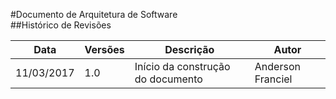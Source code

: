 #Documento de Arquitetura de Software
<br>
##Histórico de Revisões

| Data |Versões|Descrição|Autor|
|----------|---|---------------------------------|-----------------|
|11/03/2017|1.0|Início da construção do documento|Anderson Franciel|